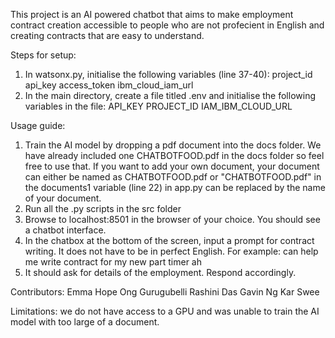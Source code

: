 This project is an AI powered chatbot that aims to make employment contract creation accessible to people who are not profecient in English and creating contracts that are easy to understand. 

Steps for setup:
1. In watsonx.py, initialise the following variables (line 37-40):
    project_id 
    api_key
    access_token
    ibm_cloud_iam_url
2. In the main directory, create a file titled .env and initialise the following variables in the file:
    API_KEY
    PROJECT_ID
    IAM_IBM_CLOUD_URL

Usage guide:
1. Train the AI model by dropping a pdf document into the docs folder. We have already included one CHATBOTFOOD.pdf in the docs folder so feel free to use that. If you want to add your own document, your document can either be named as CHATBOTFOOD.pdf or "CHATBOTFOOD.pdf" in the documents1 variable (line 22) in app.py can be replaced by the name of your document.     
2. Run all the .py scripts in the src folder
3. Browse to localhost:8501 in the browser of your choice. You should see a chatbot interface.
3. In the chatbox at the bottom of the screen, input a prompt for contract writing. It does not have to be in perfect English. For example: can help me write contract for my new part timer ah
4. It should ask for details of the employment. Respond accordingly. 

Contributors:
Emma Hope Ong
Gurugubelli Rashini Das
Gavin Ng Kar Swee

Limitations: we do not have access to a GPU and was unable to train the AI model with too large of a document. 